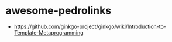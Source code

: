 # awesome-pedrolinks

* https://github.com/ginkgo-project/ginkgo/wiki/Introduction-to-Template-Metaprogramming
